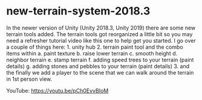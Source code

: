 # new-terrain-system-2018.3
In the newer version of Unity (Unity 2018.3, Unity 2019) there are some new terrain tools added. The terrain tools got reorganized a little bit so you may need a refresher tutorial video like this one to help get you started.  I go over a couple of things here: 1. unity hub 2. terrain paint tool and the combo items within  a. paint texture   b. raise lower terrain  c. smooth height  d. neighbor terrain  e. stamp terrain  f. adding speed trees to your terrain (paint details)  g. adding stones and pebbles to your terrain (paint details) 3. and the finally we add a player to the scene that we can walk around the terrain in 1st person view.

YouTube:   https://youtu.be/pCh0EvvBIoM
